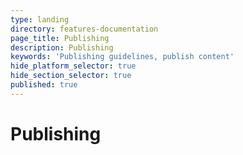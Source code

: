 ```yaml
---
type: landing
directory: features-documentation
page_title: Publishing
description: Publishing
keywords: 'Publishing guidelines, publish content'
hide_platform_selector: true
hide_section_selector: true
published: true
---
```

# Publishing
